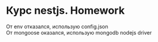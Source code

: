 # Курс nestjs. Homework

От env отказался, использую config.json  
От mongoose оказался, использую mongodb nodejs driver
